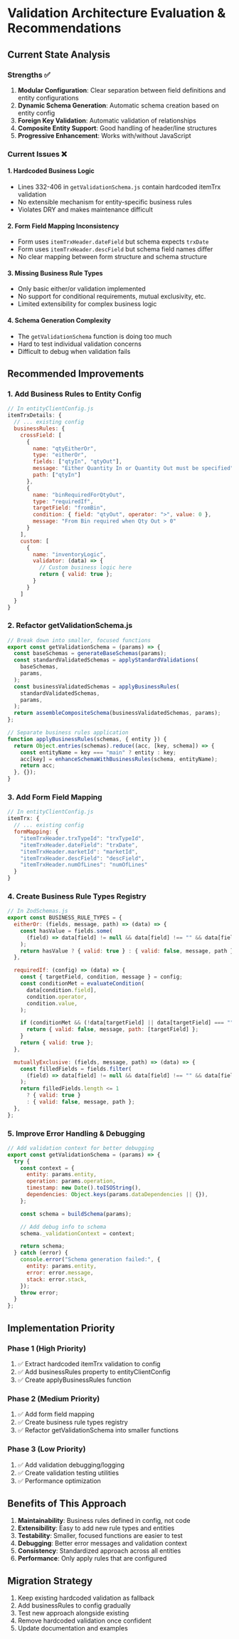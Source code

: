 # Validation Architecture Evaluation & Recommendations

## Current State Analysis

### Strengths ✅

1. **Modular Configuration**: Clear separation between field definitions and entity configurations
2. **Dynamic Schema Generation**: Automatic schema creation based on entity config
3. **Foreign Key Validation**: Automatic validation of relationships
4. **Composite Entity Support**: Good handling of header/line structures
5. **Progressive Enhancement**: Works with/without JavaScript

### Current Issues ❌

#### 1. **Hardcoded Business Logic**

- Lines 332-406 in `getValidationSchema.js` contain hardcoded itemTrx validation
- No extensible mechanism for entity-specific business rules
- Violates DRY and makes maintenance difficult

#### 2. **Form Field Mapping Inconsistency**

- Form uses `itemTrxHeader.dateField` but schema expects `trxDate`
- Form uses `itemTrxHeader.descField` but schema field names differ
- No clear mapping between form structure and schema structure

#### 3. **Missing Business Rule Types**

- Only basic either/or validation implemented
- No support for conditional requirements, mutual exclusivity, etc.
- Limited extensibility for complex business logic

#### 4. **Schema Generation Complexity**

- The `getValidationSchema` function is doing too much
- Hard to test individual validation concerns
- Difficult to debug when validation fails

## Recommended Improvements

### 1. **Add Business Rules to Entity Config**

```javascript
// In entityClientConfig.js
itemTrxDetails: {
  // ... existing config
  businessRules: {
    crossField: [
      {
        name: "qtyEitherOr",
        type: "eitherOr",
        fields: ["qtyIn", "qtyOut"],
        message: "Either Quantity In or Quantity Out must be specified",
        path: ["qtyIn"]
      },
      {
        name: "binRequiredForQtyOut",
        type: "requiredIf",
        targetField: "fromBin",
        condition: { field: "qtyOut", operator: ">", value: 0 },
        message: "From Bin required when Qty Out > 0"
      }
    ],
    custom: [
      {
        name: "inventoryLogic",
        validator: (data) => {
          // Custom business logic here
          return { valid: true };
        }
      }
    ]
  }
}
```

### 2. **Refactor getValidationSchema.js**

```javascript
// Break down into smaller, focused functions
export const getValidationSchema = (params) => {
  const baseSchemas = generateBaseSchemas(params);
  const standardValidatedSchemas = applyStandardValidations(
    baseSchemas,
    params,
  );
  const businessValidatedSchemas = applyBusinessRules(
    standardValidatedSchemas,
    params,
  );
  return assembleCompositeSchema(businessValidatedSchemas, params);
};

// Separate business rules application
function applyBusinessRules(schemas, { entity }) {
  return Object.entries(schemas).reduce((acc, [key, schema]) => {
    const entityName = key === "main" ? entity : key;
    acc[key] = enhanceSchemaWithBusinessRules(schema, entityName);
    return acc;
  }, {});
}
```

### 3. **Add Form Field Mapping**

```javascript
// In entityClientConfig.js
itemTrx: {
  // ... existing config
  formMapping: {
    "itemTrxHeader.trxTypeId": "trxTypeId",
    "itemTrxHeader.dateField": "trxDate",
    "itemTrxHeader.marketId": "marketId",
    "itemTrxHeader.descField": "descField",
    "itemTrxHeader.numOfLines": "numOfLines"
  }
}
```

### 4. **Create Business Rule Types Registry**

```javascript
// In ZodSchemas.js
export const BUSINESS_RULE_TYPES = {
  eitherOr: (fields, message, path) => (data) => {
    const hasValue = fields.some(
      (field) => data[field] != null && data[field] !== "" && data[field] !== 0,
    );
    return hasValue ? { valid: true } : { valid: false, message, path };
  },

  requiredIf: (config) => (data) => {
    const { targetField, condition, message } = config;
    const conditionMet = evaluateCondition(
      data[condition.field],
      condition.operator,
      condition.value,
    );

    if (conditionMet && (!data[targetField] || data[targetField] === "")) {
      return { valid: false, message, path: [targetField] };
    }
    return { valid: true };
  },

  mutuallyExclusive: (fields, message, path) => (data) => {
    const filledFields = fields.filter(
      (field) => data[field] != null && data[field] !== "" && data[field] !== 0,
    );
    return filledFields.length <= 1
      ? { valid: true }
      : { valid: false, message, path };
  },
};
```

### 5. **Improve Error Handling & Debugging**

```javascript
// Add validation context for better debugging
export const getValidationSchema = (params) => {
  try {
    const context = {
      entity: params.entity,
      operation: params.operation,
      timestamp: new Date().toISOString(),
      dependencies: Object.keys(params.dataDependencies || {}),
    };

    const schema = buildSchema(params);

    // Add debug info to schema
    schema._validationContext = context;

    return schema;
  } catch (error) {
    console.error("Schema generation failed:", {
      entity: params.entity,
      error: error.message,
      stack: error.stack,
    });
    throw error;
  }
};
```

## Implementation Priority

### Phase 1 (High Priority)

1. ✅ Extract hardcoded itemTrx validation to config
2. ✅ Add businessRules property to entityClientConfig
3. ✅ Create applyBusinessRules function

### Phase 2 (Medium Priority)

1. ✅ Add form field mapping
2. ✅ Create business rule types registry
3. ✅ Refactor getValidationSchema into smaller functions

### Phase 3 (Low Priority)

1. ✅ Add validation debugging/logging
2. ✅ Create validation testing utilities
3. ✅ Performance optimization

## Benefits of This Approach

1. **Maintainability**: Business rules defined in config, not code
2. **Extensibility**: Easy to add new rule types and entities
3. **Testability**: Smaller, focused functions are easier to test
4. **Debugging**: Better error messages and validation context
5. **Consistency**: Standardized approach across all entities
6. **Performance**: Only apply rules that are configured

## Migration Strategy

1. Keep existing hardcoded validation as fallback
2. Add businessRules to config gradually
3. Test new approach alongside existing
4. Remove hardcoded validation once confident
5. Update documentation and examples
